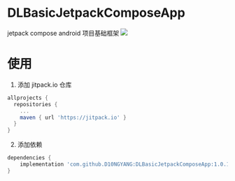 # DLBasicJetpackComposeApp
jetpack compose android 项目基础框架
[![](https://jitpack.io/v/D10NGYANG/DLBasicJetpackComposeApp.svg)](https://jitpack.io/#D10NGYANG/DLBasicJetpackComposeApp)
# 使用
1. 添加 jitpack.io 仓库
```gradle 
allprojects {
  repositories {
    ...
    maven { url 'https://jitpack.io' }
  }
}
```
2. 添加依赖

```gradle
dependencies {
    implementation 'com.github.D10NGYANG:DLBasicJetpackComposeApp:1.0.1'
}
```
